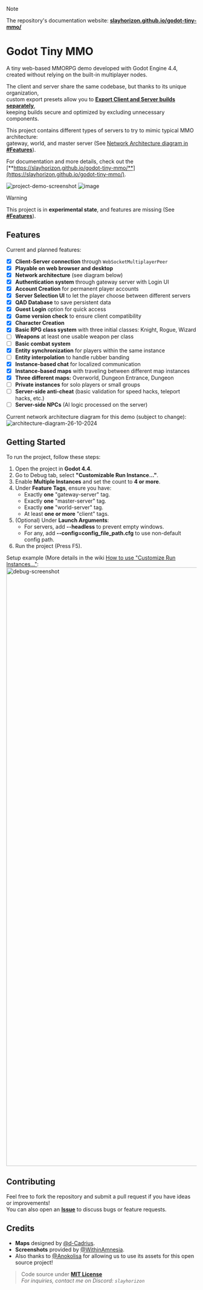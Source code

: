 > [!NOTE]
> The repository's documentation website: [**slayhorizon.github.io/godot-tiny-mmo/**](https://slayhorizon.github.io/godot-tiny-mmo/)
# Godot Tiny MMO

A tiny web-based MMORPG demo developed with Godot Engine 4.4,  
created without relying on the built-in multiplayer nodes.

The client and server share the same codebase, but thanks to its unique organization,  
custom export presets allow you to [**Export Client and Server builds separately**](https://slayhorizon.github.io/godot-tiny-mmo/#/pages/export),  
keeping builds secure and optimized by excluding unnecessary components.

This project contains different types of servers to try to mimic typical MMO architecture:  
gateway, world, and master server (See [Network Architecture diagram in  **#Features**](#features)).

For documentation and more details, check out the [**https://slayhorizon.github.io/godot-tiny-mmo/**](https://slayhorizon.github.io/godot-tiny-mmo/).

![project-demo-screenshot](https://github.com/user-attachments/assets/ca606976-fd9d-4a92-a679-1f65cb80513a)
![image](https://github.com/user-attachments/assets/7e21a7e5-4c72-4871-b0cf-6d94f8931bf7)


> [!WARNING]  
> This project is in **experimental state**, and features are missing (See [**#Features**](#features)).

## Features

Current and planned features:

- [X] **Client-Server connection** through `WebSocketMultiplayerPeer`
- [x] **Playable on web browser and desktop**
- [x] **Network architecture** (see diagram below)
- [X] **Authentication system** through gateway server with Login UI
- [x] **Account Creation** for permanent player accounts
- [x] **Server Selection UI** to let the player choose between different servers
- [x] **QAD Database** to save persistent data
- [x] **Guest Login** option for quick access
- [x] **Game version check** to ensure client compatibility
- [x] **Character Creation**
- [x] **Basic RPG class system** with three initial classes: Knight, Rogue, Wizard
- [ ] **Weapons** at least one usable weapon per class
- [ ] **Basic combat system**
- [X] **Entity synchronization** for players within the same instance
- [ ] **Entity interpolation** to handle rubber banding
- [x] **Instance-based chat** for localized communication
- [X] **Instance-based maps** with traveling between different map instances
- [x] **Three different maps:** Overworld, Dungeon Entrance, Dungeon
- [ ] **Private instances** for solo players or small groups
- [ ] **Server-side anti-cheat** (basic validation for speed hacks, teleport hacks, etc.)
- [ ] **Server-side NPCs** (AI logic processed on the server)

Current network architecture diagram for this demo (subject to change):
![architecture-diagram-26-10-2024](https://github.com/user-attachments/assets/78b1cce2-b070-4544-8ecd-59784743c7a0)


## Getting Started

To run the project, follow these steps:

1. Open the project in **Godot 4.4**.
2. Go to Debug tab, select **"Customizable Run Instance..."**.
3. Enable **Multiple Instances** and set the count to **4 or more**.
4. Under **Feature Tags**, ensure you have:
   - Exactly **one** "gateway-server" tag.
   - Exactly **one** "master-server" tag.
   - Exactly **one** "world-server" tag.
   - At least **one or more** "client" tags.
5. (Optional) Under **Launch Arguments**:
   - For servers, add **--headless** to prevent empty windows.
   - For any, add **--config=config_file_path.cfg** to use non-default config path.
6. Run the project (Press F5).

Setup example 
(More details in the wiki [How to use "Customize Run Instances..."](https://slayhorizon.github.io/godot-tiny-mmo/#/pages/customize_run_instances):
<img width="1580" alt="debug-screenshot" src="https://github.com/user-attachments/assets/cff4dd67-00f2-4dda-986f-7f0bec0a695e">
  

## Contributing

Feel free to fork the repository and submit a pull request if you have ideas or improvements!  
You can also open an [**Issue**](https://github.com/SlayHorizon/godot-tiny-mmo-template/issues) to discuss bugs or feature requests.


## Credits
- **Maps** designed by [@d-Cadrius](https://github.com/d-Cadrius).
- **Screenshots** provided by [@WithinAmnesia](https://github.com/WithinAmnesia).
- Also thanks to [@Anokolisa](https://anokolisa.itch.io/dungeon-crawler-pixel-art-asset-pack) for allowing us to use its assets for this open source project!


> Code source under [**MIT License**](https://github.com/SlayHorizon/godot-tiny-mmo/blob/main/LICENSE)  
> _For inquiries, contact me on Discord: `slayhorizon`_

